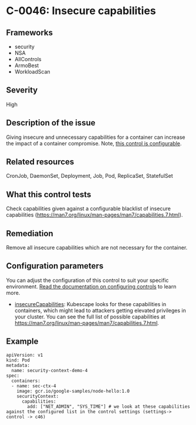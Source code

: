 # C-0046: Insecure capabilities

## Frameworks
* security
* NSA
* AllControls
* ArmoBest
* WorkloadScan
 
## Severity
High

## Description of the issue
Giving  insecure and unnecessary capabilities for a container can increase the impact of a container compromise. Note, [this control is configurable](#configuration-parameters).
 
## Related resources
CronJob, DaemonSet, Deployment, Job, Pod, ReplicaSet, StatefulSet
 
## What this control tests 
Check capabilities given against a configurable blacklist of insecure capabilities (https://man7.org/linux/man-pages/man7/capabilities.7.html). 
 
## Remediation
Remove all insecure capabilities which are not necessary for the container.
 
## Configuration parameters 
 You can adjust the configuration of this control to suit your specific environment. [Read the documentation on configuring controls](../frameworks-and-controls/configuring-controls.md) to learn more.
 
* [insecureCapabilities](../frameworks-and-controls/configuring-controls.md#insecurecapabilities):
Kubescape looks for these capabilities in containers, which might lead to attackers getting elevated privileges in your cluster. You can see the full list of possible capabilities at https://man7.org/linux/man-pages/man7/capabilities.7.html.
 
## Example
```
apiVersion: v1
kind: Pod
metadata:
  name: security-context-demo-4
spec:
  containers:
  - name: sec-ctx-4
    image: gcr.io/google-samples/node-hello:1.0
    securityContext:
      capabilities:
        add: ["NET_ADMIN", "SYS_TIME"] # we look at these capabilities against the configured list in the control settings (settings-> control -> c46)
```
